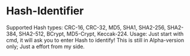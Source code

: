 # Hash-Identifier
Supported Hash types: CRC-16, CRC-32, MD5, SHA1, SHA2-256, SHA2-384, SHA2-512, BCrypt, MD5-Crypt, Keccak-224. Usage: Just start with cmd, it will ask you to enter Hash to identify! This is still in Alpha-version only; Just a effort from my side.
